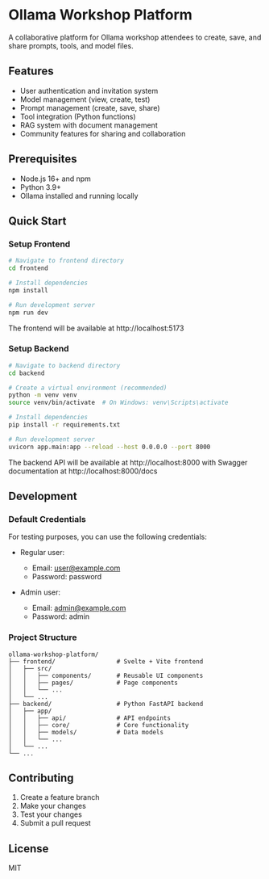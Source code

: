 # Ollama Workshop Platform

A collaborative platform for Ollama workshop attendees to create, save, and share prompts, tools, and model files.

## Features

- User authentication and invitation system
- Model management (view, create, test)
- Prompt management (create, save, share)
- Tool integration (Python functions)
- RAG system with document management
- Community features for sharing and collaboration

## Prerequisites

- Node.js 16+ and npm
- Python 3.9+
- Ollama installed and running locally

## Quick Start

### Setup Frontend

```bash
# Navigate to frontend directory
cd frontend

# Install dependencies
npm install

# Run development server
npm run dev
```

The frontend will be available at http://localhost:5173

### Setup Backend

```bash
# Navigate to backend directory
cd backend

# Create a virtual environment (recommended)
python -m venv venv
source venv/bin/activate  # On Windows: venv\Scripts\activate

# Install dependencies
pip install -r requirements.txt

# Run development server
uvicorn app.main:app --reload --host 0.0.0.0 --port 8000
```

The backend API will be available at http://localhost:8000 with Swagger documentation at http://localhost:8000/docs

## Development

### Default Credentials

For testing purposes, you can use the following credentials:

- Regular user:
  - Email: user@example.com
  - Password: password

- Admin user:
  - Email: admin@example.com
  - Password: admin

### Project Structure

```
ollama-workshop-platform/
├── frontend/                 # Svelte + Vite frontend
│   ├── src/
│   │   ├── components/       # Reusable UI components
│   │   ├── pages/            # Page components
│   │   └── ...
│   └── ...
├── backend/                  # Python FastAPI backend
│   ├── app/
│   │   ├── api/              # API endpoints
│   │   ├── core/             # Core functionality
│   │   ├── models/           # Data models
│   │   └── ...
│   └── ...
└── ...
```

## Contributing

1. Create a feature branch
2. Make your changes
3. Test your changes
4. Submit a pull request

## License

MIT